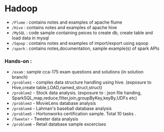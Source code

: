 # Hadoop

- `/Flume` : contains notes and examples of apache flume
- `/Hive` : contains notes and examples of apache hive
- `/MySQL` : code sample containing peices to create db, create table and load data in mysql
- `/Sqoop` : contains notes and examples of import/export using sqoop
-  `/spark` : contains notes,documentation, sample example(s) of spark APIs

### Hands-on :
- `/exam` : sample cca-175 exam questions and solutions (in solution branch)
- `/problem1` - complex data structure handling using hive. (exposure to Hive,create table,LOAD,named_struct,struct)
- `/problem2` - Stock data analysis. (exposure to : json file handing, SparkSQL,map,reduce,filter,join,groupByKey,keyBy,UDFs etc)
- `/problem3` - MovieLens database analysis
- `/problem4` - Lahman's baseball database analysis
- `/problem5` - Hortonworks certification sample. Total 10 tasks .
- `/Tweeter`  - Tweeter data analysis
- `/problem6` - Retail database sample excercises 
